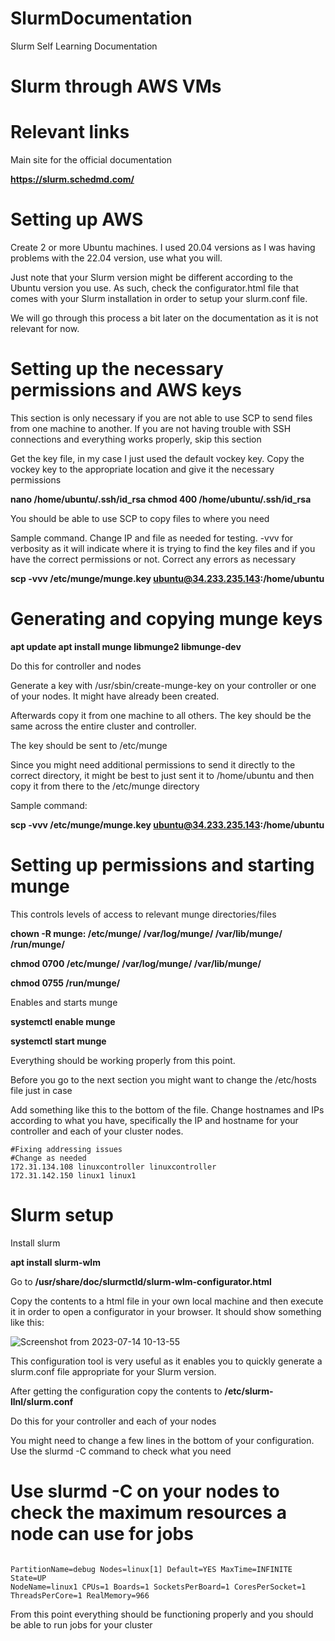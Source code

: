 # SlurmDocumentation
Slurm Self Learning Documentation




# Slurm through AWS VMs

# Relevant links

Main site for the official documentation

**https://slurm.schedmd.com/**

# Setting up AWS 

Create 2 or more Ubuntu machines. I used 20.04 versions as I was having problems with the 22.04 version, use what you will. 

Just note that your Slurm version might be different according to the Ubuntu version you use. As such, check the configurator.html file that comes with your Slurm installation in order to setup your slurm.conf file.

We will go through this process a bit later on the documentation as it is not relevant for now.


# Setting up the necessary permissions and AWS keys

This section is only necessary if you are not able to use SCP to send files from one machine to another. If you are not having trouble with SSH connections and everything works properly, skip this section


Get the key file, in my case I just used the default vockey key. 
Copy the vockey key to the appropriate location and give it the necessary permissions

**nano  /home/ubuntu/.ssh/id_rsa
chmod 400 /home/ubuntu/.ssh/id_rsa**

You should be able to use SCP to copy files to where you need

Sample command. Change IP and file as needed for testing. -vvv for verbosity as it will indicate where it is trying to find the key files and if you have the correct permissions or not. Correct any errors as necessary

**scp -vvv /etc/munge/munge.key ubuntu@34.233.235.143:/home/ubuntu**

# Generating and copying munge keys



**apt update
apt install munge libmunge2 libmunge-dev**

Do this for controller and nodes

Generate a key with /usr/sbin/create-munge-key on your controller or one of your nodes. It might have already been created. 

Afterwards copy it from one machine to all others. The key should be the same across the entire cluster and controller.

The key should be sent to /etc/munge

Since you might need additional permissions to send it directly to the correct directory, it might be best to just sent it to /home/ubuntu and then copy it from there to the /etc/munge directory

Sample command:

**scp -vvv /etc/munge/munge.key ubuntu@34.233.235.143:/home/ubuntu**



# Setting up permissions and starting munge

This controls levels of access to relevant munge directories/files

**chown -R munge: /etc/munge/ /var/log/munge/ /var/lib/munge/ /run/munge/**

**chmod 0700 /etc/munge/ /var/log/munge/ /var/lib/munge/**

**chmod 0755 /run/munge/**

Enables and starts munge

**systemctl enable munge**

**systemctl start munge**


Everything should be working properly from this point. 


Before you go to the next section you might want to change the /etc/hosts file just in case

Add something like this to the bottom of the file. Change hostnames and IPs according to what you have, specifically the IP and hostname for your controller and each of your cluster nodes.

```
#Fixing addressing issues
#Change as needed
172.31.134.108 linuxcontroller linuxcontroller
172.31.142.150 linux1 linux1
```

# Slurm setup

Install slurm

**apt install slurm-wlm**

Go to **/usr/share/doc/slurmctld/slurm-wlm-configurator.html**

Copy the contents to a html file in your own local machine and then execute it in order to open a configurator in your browser. It should show something like this:





![Screenshot from 2023-07-14 10-13-55](https://github.com/AF-Github1/SlurmDocumentation/assets/133685290/ef16ad76-a791-4110-a5eb-01374ea2b9ea)



This configuration tool is very useful as it enables you to quickly generate a slurm.conf file appropriate for your Slurm version.

After getting the configuration copy the contents to **/etc/slurm-llnl/slurm.conf**

Do this for your controller and each of your nodes


You might need to change a few lines in the bottom of your configuration. Use the slurmd -C command to check what you need 

# Use slurmd -C on your nodes to check the maximum resources a node can use for jobs

```

PartitionName=debug Nodes=linux[1] Default=YES MaxTime=INFINITE State=UP
NodeName=linux1 CPUs=1 Boards=1 SocketsPerBoard=1 CoresPerSocket=1 ThreadsPerCore=1 RealMemory=966

```
From this point everything should be functioning properly and you should be able to run jobs for your cluster


















